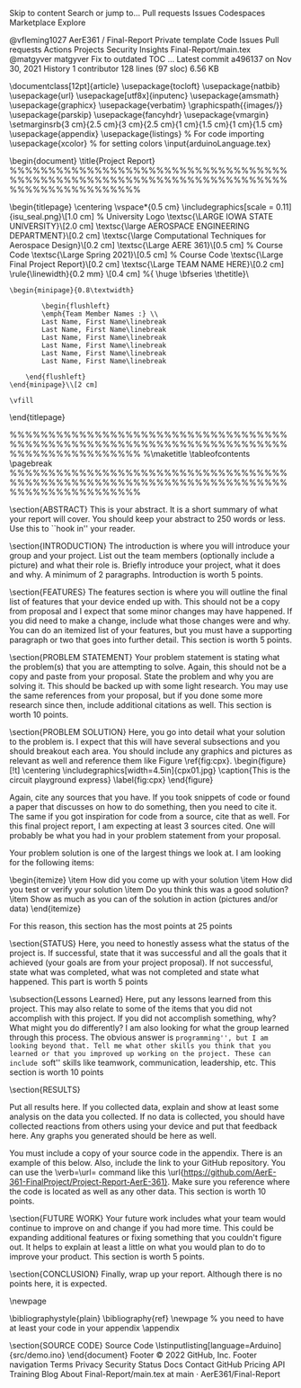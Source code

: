 Skip to content
Search or jump to…
Pull requests
Issues
Codespaces
Marketplace
Explore
 
@vfleming1027 
AerE361
/
Final-Report
Private template
Code
Issues
Pull requests
Actions
Projects
Security
Insights
Final-Report/main.tex
@matgyver
matgyver Fix to outdated TOC
…
Latest commit a496137 on Nov 30, 2021
 History
 1 contributor
128 lines (97 sloc)  6.56 KB

\documentclass[12pt]{article}
\usepackage{tocloft}
\usepackage{natbib}
\usepackage{url}
\usepackage[utf8x]{inputenc}
\usepackage{amsmath}
\usepackage{graphicx}
\usepackage{verbatim}
\graphicspath{{images/}}
\usepackage{parskip}
\usepackage{fancyhdr}
\usepackage{vmargin}
\setmarginsrb{3 cm}{2.5 cm}{3 cm}{2.5 cm}{1 cm}{1.5 cm}{1 cm}{1.5 cm}
\usepackage{appendix}
\usepackage{listings} % For code importing
\usepackage{xcolor} % for setting colors
\input{arduinoLanguage.tex}  


\begin{document}
\title{Project Report}
%%%%%%%%%%%%%%%%%%%%%%%%%%%%%%%%%%%%%%%%%%%%%%%%%%%%%%%%%%%%%%%%%%%%%%%%%%%%%%%%%%%%%%%%%

\begin{titlepage}
	\centering
    \vspace*{0.5 cm}
    \includegraphics[scale = 0.11]{isu_seal.png}\\[1.0 cm]	% University Logo
    \textsc{\LARGE IOWA STATE UNIVERSITY}\\[2.0 cm]
    \textsc{\large AEROSPACE ENGINEERING DEPARTMENT}\\[0.2 cm]
    \textsc{\large Computational Techniques for Aerospace Design}\\[0.2 cm]
	\textsc{\Large AERE 361}\\[0.5 cm]				% Course Code
	\textsc{\Large Spring 2021}\\[0.5 cm]				% Course Code
	\textsc{\Large Final Project Report}\\[0.2 cm]
	\textsc{\Large TEAM NAME HERE}\\[0.2 cm]
	\rule{\linewidth}{0.2 mm} \\[0.4 cm]
	%{ \huge \bfseries \thetitle}\\
	
	
	\begin{minipage}{0.8\textwidth}
		
			\begin{flushleft} 
			\emph{Team Member Names :} \\
			Last Name, First Name\linebreak
			Last Name, First Name\linebreak
			Last Name, First Name\linebreak
			Last Name, First Name\linebreak
			Last Name, First Name\linebreak
			Last Name, First Name\linebreak
			
		\end{flushleft}
	\end{minipage}\\[2 cm]
	
	\vfill
	
\end{titlepage}

%%%%%%%%%%%%%%%%%%%%%%%%%%%%%%%%%%%%%%%%%%%%%%%%%%%%%%%%%%%%%%%%%%%%%%%%%%%%%%%%%%%%%%%%%
%\maketitle
\tableofcontents
\pagebreak
%%%%%%%%%%%%%%%%%%%%%%%%%%%%%%%%%%%%%%%%%%%%%%%%%%%%%%%%%%%%%%%%%%%%%%%%%%%%%%%%%%%%%%%%%

\section{ABSTRACT}
This is your abstract.  It is a short summary of what your report will cover.  You should keep your abstract to 250 words or less.  Use this to ``hook in'' your reader.

\section{INTRODUCTION}
The introduction is where you will introduce your group and your project. List out the team members (optionally include a picture) and what their role is. Briefly introduce your project, what it does and why. A minimum of 2 paragraphs. Introduction is worth 5 points.

\section{FEATURES}
The features section is where you will outline the final list of features that your device ended up with. This should not be a copy from proposal and I expect that some minor changes may have happened. If you did need to make a change, include what those changes were and why. You can do an itemized list of your features, but you must have a supporting paragraph or two that goes into further detail. This section is worth 5 points.


\section{PROBLEM STATEMENT}
Your problem statement is stating what the problem(s) that you are attempting to solve. Again, this should not be a copy and paste from your proposal. State the problem and why you are solving it. This should be backed up with some light research. You may use the same references from your proposal, but if you done some more research since then, include additional citations as well. This section is worth 10 points.

\section{PROBLEM SOLUTION}
Here, you go into detail what your solution to the problem is.  I expect that this will have several subsections and you should breakout each area.  You should include any graphics and pictures as relevant as well and reference them like Figure \ref{fig:cpx}.
\begin{figure}[!t]
\centering
\includegraphics[width=4.5in]{cpx01.jpg}
\caption{This is the circuit playground express}
\label{fig:cpx}
\end{figure}

Again, cite any sources that you have.  If you took snippets of code or found a paper that discusses on how to do something, then you need to cite it. The same if you got inspiration for code from a source, cite that as well. For this final project report, I am expecting at least 3 sources cited.  One will probably be what you had in your problem statement from your proposal.  

Your problem solution is one of the largest things we look at. I am looking for the following items:

\begin{itemize}
    \item How did you come up with your solution
    \item How did you test or verify your solution
    \item Do you think this was a good solution?
    \item Show as much as you can of the solution in action (pictures and/or data)
\end{itemize}

For this reason, this section has the most points at 25 points

\section{STATUS}
Here, you need to honestly assess what the status of the project is.  If successful, state that it was successful and all the goals that it achieved (your goals are from your project proposal).  If not successful, state what was completed, what was not completed and state what happened. This part is worth 5 points

\subsection{Lessons Learned}
Here, put any lessons learned from this project.  This may also relate to some of the items that you did not accomplish with this project. If you did not accomplish something, why? What might you do differently? I am also looking for what the group learned through this process. The obvious answer is ``programming'', but I am looking beyond that. Tell me what other skills you think that you learned or that you improved up working on the project. These can include ``soft'' skills like teamwork, communication, leadership, etc. This section is worth 10 points

\section{RESULTS}

Put all results here.  If you collected data, explain and show at least some analysis on the data you collected.  If no data is collected, you should have collected reactions from others using your device and put that feedback here.  Any graphs you generated should be here as well.

You must include a copy of your source code in the appendix.  There is an example of this below.  Also, include the link to your GitHub repository.  You can use the \verb=\url=  command like this \url{https://github.com/AerE-361-FinalProject/Project-Report-AerE-361}. Make sure you reference where the code is located as well as any other data. This section is worth 10 points. 


\section{FUTURE WORK}
Your future work includes what your team would continue to improve on and change if you had more time.  This could be expanding additional features or fixing something that you couldn't figure out.  It helps to explain at least a little on what you would plan to do to improve your product. This section is worth 5 points.

\section{CONCLUSION}
Finally, wrap up your report. Although there is no points here, it is expected.

\newpage

\bibliographystyle{plain}
\bibliography{ref}
\newpage
% you need to have at least your code in your appendix
\appendix

\section{SOURCE CODE}
Source Code
\lstinputlisting[language=Arduino]{src/demo.ino}
\end{document}
Footer
© 2022 GitHub, Inc.
Footer navigation
Terms
Privacy
Security
Status
Docs
Contact GitHub
Pricing
API
Training
Blog
About
Final-Report/main.tex at main · AerE361/Final-Report
